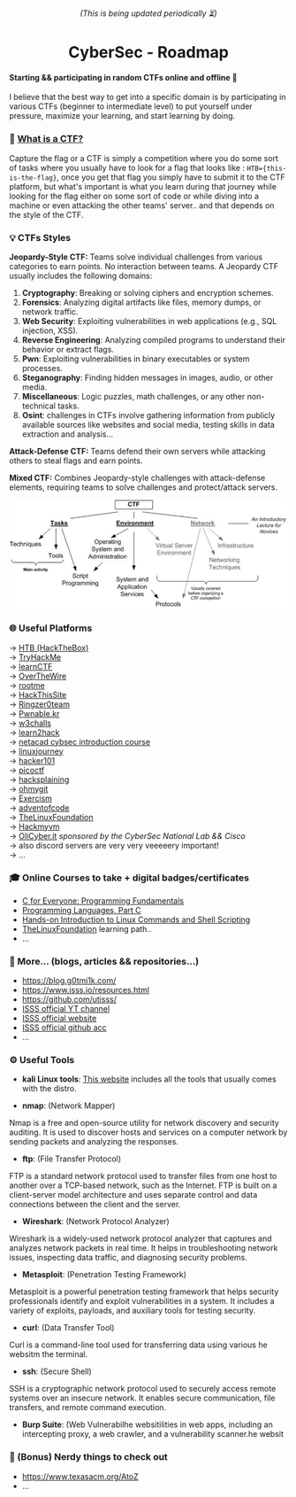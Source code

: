 <div align="center">

*(This is being updated periodically ⏳)*
# CyberSec - Roadmap
</div>

#### Starting && participating in random CTFs online and offline 🏁 
I believe that the best way to get into a specific domain is by participating in various CTFs (beginner to intermediate level) to put yourself under pressure, maximize your learning, and start learning by doing.

### 🎯 [What is a CTF?](https://ctftime.org/ctf-wtf/)
Capture the flag or a CTF is simply a competition where you do some sort of tasks  where you usually have to look for a flag that looks like : `HTB={this-is-the-flag}`, once you get that flag you simply have to submit it to the CTF platform, but what's important is what you learn during that journey while looking for the flag either on some sort of code or while diving into a machine or even attacking the other teams' server.. and that depends on the style of the CTF.

### 💡 CTFs Styles 
**Jeopardy-Style CTF:** Teams solve individual challenges from various categories to earn points. No interaction between teams. A Jeopardy CTF usually includes the following domains:

1. **Cryptography**: Breaking or solving ciphers and encryption schemes.
2. **Forensics**: Analyzing digital artifacts like files, memory dumps, or network traffic.
3. **Web Security**: Exploiting vulnerabilities in web applications (e.g., SQL injection, XSS).
4. **Reverse Engineering**: Analyzing compiled programs to understand their behavior or extract flags.
5. **Pwn**: Exploiting vulnerabilities in binary executables or system processes.
6. **Steganography**: Finding hidden messages in images, audio, or other media.
7. **Miscellaneous**: Logic puzzles, math challenges, or any other non-technical tasks.
8. **Osint**:  challenges in CTFs involve gathering information from publicly available sources like websites and social media, testing skills in data extraction and analysis...

**Attack-Defense CTF:** Teams defend their own servers while attacking others to steal flags and earn points.

**Mixed CTF:** Combines Jeopardy-style challenges with attack-defense elements, requiring teams to solve challenges and protect/attack servers.

<div align="center">

![CTF-Framework](./resources/images/CTF-based-framework-structure.png)
</div>

### 🌐 Useful Platforms 
  -> [HTB (HackTheBox)](https://www.hackthebox.com/)  
  -> [TryHackMe](https://tryhackme.com/)  
  -> [learnCTF](https://ctflearn.com/)   
  -> [OverTheWire](https://overthewire.org/wargames/)   
  -> [rootme](https://www.root-me.org/)  
  -> [HackThisSite](https://www.hackthissite.org/)  
  -> [Ringzer0team](http://ringzer0ctf.com/)  
  -> [Pwnable.kr](https://pwnable.kr/)  
  -> [w3challs](https://w3challs.com/)  
  -> [learn2hack](learn2hack.io)  
  -> [netacad cybsec introduction course](https://www.netacad.com/courses/introduction-to-cybersecurity?courseLang=en-US)  
  -> [linuxjourney](https://linuxjourney.com/)  
  -> [hacker101](https://www.hacker101.com/)  
  -> [picoctf](https://picoctf.org/)  
  -> [hacksplaining](https://www.hacksplaining.com/lessons)  
  -> [ohmygit](https://ohmygit.org/)  
  -> [Exercism](https://exercism.org/)  
  -> [adventofcode](https://adventofcode.com/)  
  -> [TheLinuxFoundation](https://training.linuxfoundation.org/)   
  -> [Hackmyvm](https://hackmyvm.eu/)   
  -> [OliCyber.it](https://training.olicyber.it/)  *sponsored by the CyberSec National Lab && Cisco*  
  -> also discord servers are very very veeeeery important!   
  -> ...  

### 🎓 Online Courses to take +  digital badges/certificates 

+ [C for Everyone: Programming Fundamentals
](https://www.coursera.org/learn/c-for-everyone)  
+ [Programming Languages, Part C
](https://www.coursera.org/learn/programming-languages-part-c)   
+ [Hands-on Introduction to Linux Commands and Shell Scripting
](https://www.coursera.org/learn/hands-on-introduction-to-linux-commands-and-shell-scripting)  
+ [TheLinuxFoundation](https://training.linuxfoundation.org/) learning path.. 
+ ...


### 📄 More... (blogs, articles && repositories...) 
+ https://blog.g0tmi1k.com/  
+ https://www.isss.io/resources.html  
+ https://github.com/utisss/  
+ [ISSS official YT channel](https://www.youtube.com/@informationsystemssecurity1034/videos)   
+ [ISSS official website](https://www.isss.io/)   
+ [ISSS official github acc](https://github.com/utisss)   
+ ... 

### ⚙️ Useful Tools 

+ **kali Linux tools**: [This website](ttps://www.kali.org/tools/  ) includes all the tools that usually comes with the distro.

+ **nmap**: (Network Mapper)  

Nmap is a free and open-source utility for network discovery and security auditing. It is used to discover hosts and services on a computer network by sending packets and analyzing the responses.

+ **ftp**: (File Transfer Protocol)  
  
FTP is a standard network protocol used to transfer files from one host to another over a TCP-based network, such as the Internet. FTP is built on a client-server model architecture and uses separate control and data connections between the client and the server.

+ **Wireshark**: (Network Protocol Analyzer)  

Wireshark is a widely-used network protocol analyzer that captures and analyzes network packets in real time. It helps in troubleshooting network issues, inspecting data traffic, and diagnosing security problems.

+ **Metasploit**: (Penetration Testing Framework)  

Metasploit is a powerful penetration testing framework that helps security professionals identify and exploit vulnerabilities in a system. It includes a variety of exploits, payloads, and auxiliary tools for testing security.

+ **curl**: (Data Transfer Tool)  

Curl is a command-line tool used for transferring data using various he websitm the terminal.

+ **ssh**: (Secure Shell)  

SSH is a cryptographic network protocol used to securely access remote systems over an insecure network. It enables secure communication, file transfers, and remote command execution.

+ **Burp Suite**: (Web Vulnerabilhe websitilities in web apps, including an intercepting proxy, a web crawler, and a vulnerability scanner.he websit

### 📌 (Bonus) Nerdy things to check out 
+ https://www.texasacm.org/AtoZ
+ ... 
